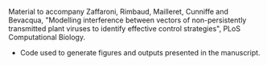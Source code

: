 Material to accompany Zaffaroni, Rimbaud, Mailleret, Cunniffe and Bevacqua, "Modelling interference between vectors of non-persistently transmitted plant viruses to identify effective control
strategies", PLoS Computational Biology.

* Code used to generate figures and outputs presented in the manuscript.